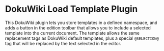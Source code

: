 DokuWiki Load Template Plugin
=============================

This DokuWiki plugin lets you store templates in a defined namespace, and
adds a button in the edition toolbar that allows you to include a selected
template into the current document. The template allows the same replacement
tags as DokuWiki default templates, plus a special ``@SELECTION@`` tag that
will be replaced by the text selected in the editor.
